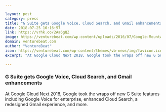 ```yaml
---

layout: post
category: press
title: "G Suite gets Google Voice, Cloud Search, and Gmail enhancements"
date: 2018-07-25 16:16:57
link: https://vrhk.co/2Aa6gQZ
image: https://venturebeat.com/wp-content/uploads/2016/07/Google-Mountain-View-Headquarters.jpg?fit=2048%2C1365&strip=all
domain: venturebeat.com
author: "VentureBeat"
icon: https://venturebeat.com/wp-content/themes/vb-news/img/favicon.ico
excerpt: "At Google Cloud Next 2018, Google took the wraps off new G Suite features including Google Voice for enterprise, enhanced Cloud Search, a redesigned Gmail experience, and more."

---
```


### G Suite gets Google Voice, Cloud Search, and Gmail enhancements

At Google Cloud Next 2018, Google took the wraps off new G Suite features including Google Voice for enterprise, enhanced Cloud Search, a redesigned Gmail experience, and more.
